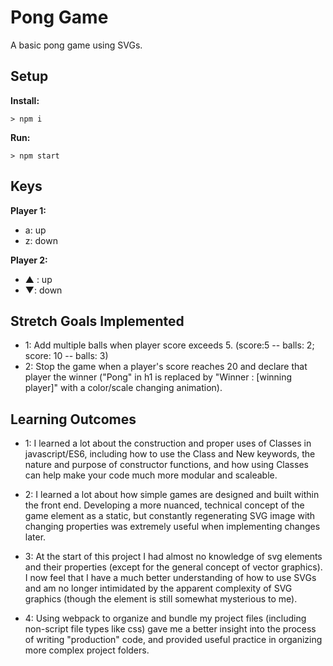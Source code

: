 # Pong Game

A basic pong game using SVGs.

## Setup

**Install:**

`> npm i`

**Run:**

`> npm start`

## Keys

**Player 1:**
* a: up
* z: down

**Player 2:**
* ▲ : up
* ▼: down

## Stretch Goals Implemented

* 1: Add multiple balls when player score exceeds 5. (score:5 -- balls: 2; score: 10 -- balls: 3)
* 2: Stop the game when a player's score reaches 20 and declare that player the winner ("Pong" in h1 is replaced by "Winner : [winning player]" with a color/scale changing animation).

## Learning Outcomes

* 1: I learned a lot about the construction and proper uses of Classes in javascript/ES6, including how to use the Class and New keywords, the nature and purpose of constructor functions, and how using Classes can help make your code much more modular and scaleable.

* 2: I learned a lot about how simple games are designed and built within the front end. Developing a more nuanced, technical concept of the game element as a static, but constantly regenerating SVG image with changing properties was extremely useful when implementing changes later.

* 3: At the start of this project I had almost no knowledge of svg elements and their properties (except for the general concept of vector graphics). I now feel that I have a much better understanding of how to use SVGs and am no longer intimidated by the apparent complexity of SVG graphics (though the <path> element is still somewhat mysterious to me).

* 4: Using webpack to organize and bundle my project files (including non-script file types like css) gave me a better insight into the process of writing "production" code, and provided useful practice in organizing more complex project folders.
